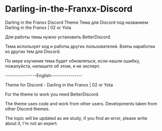 # Darling-in-the-Franxx-Discord
Darling in the Franxx Discord Theme
Тема для Discord под названием Darling in the Franxx | 02 or Yota

Для работы темы нужно установить BetterDiscord.

Тема использует код и работы других пользователей. Взяты наработки из других тем для Discord.

По мере изучения тема будет обновляться, если нашли ошибку, пожалуйста, напишите об этом, я не эксперт.

----------------English----------------

Theme for Discord - Darling in the Franxx | 02 or Yota

For the theme to work you need BetterDiscord.

The theme uses code and work from other users. Developments taken from other Discord themes.

The topic will be updated as we study, if you find an error, please write about it, I'm not an expert.
